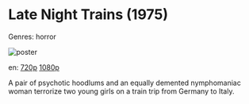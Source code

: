 # Late Night Trains (1975)

Genres: horror

![poster](http://image.tmdb.org/t/p/w500/1Xc7yjIQ7avIaDYHeDewwGWRWJU.jpg)

en:
  [720p](magnet:?xt=urn:btih:28EB48BD516410882DFCC702612A5ED08D53D094&tr=udp://glotorrents.pw:6969/announce&tr=udp://tracker.opentrackr.org:1337/announce&tr=udp://torrent.gresille.org:80/announce&tr=udp://tracker.openbittorrent.com:80&tr=udp://tracker.coppersurfer.tk:6969&tr=udp://tracker.leechers-paradise.org:6969&tr=udp://p4p.arenabg.ch:1337&tr=udp://tracker.internetwarriors.net:1337)
  [1080p](magnet:?xt=urn:btih:B7BBFDF0374B890130651D5BE737BEDBB1303045&tr=udp://glotorrents.pw:6969/announce&tr=udp://tracker.opentrackr.org:1337/announce&tr=udp://torrent.gresille.org:80/announce&tr=udp://tracker.openbittorrent.com:80&tr=udp://tracker.coppersurfer.tk:6969&tr=udp://tracker.leechers-paradise.org:6969&tr=udp://p4p.arenabg.ch:1337&tr=udp://tracker.internetwarriors.net:1337)
  


A pair of psychotic hoodlums and an equally demented nymphomaniac woman terrorize two young girls on a train trip from Germany to Italy.